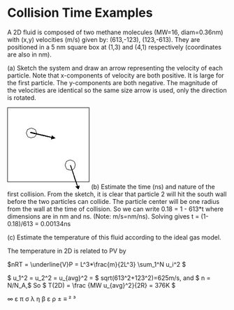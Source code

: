 

# Collision Time Examples
A 2D fluid is composed of two methane molecules (MW=16, diam=0.36nm) with (x,y) velocities (m/s) given by: (613,-123), (123,-613).  They are positioned in a 5 nm square box at (1,3) and (4,1) respectively (coordinates are also in nm).

(a) Sketch the system and draw an arrow representing the velocity of each particle.  Note that x-components of velocity are both positive. It is large for the first particle.  The y-components are both negative.  The magnitude of the velocities are identical so the same size arrow is used, only the direction is rotated.

![](<./DMD Ex1.jpg>)
(b) Estimate the time (ns) and nature of the first collision.  From the sketch, it is clear that particle 2 will hit the south wall before the two particles can collide.  The particle center will be one radius from the wall at the time of collision.  So we can write 0.18 = 1 - 613*t where dimensions are in nm and ns. (Note: m/s=nm/ns).  Solving gives t = (1-0.18)/613 = 0.00134ns 

(c) Estimate the temperature of this fluid according to the ideal gas model. 

The temperature in 2D is related to PV by 

$nRT = \underline{V}P = L^3*\frac{m}{2L^3} \sum_1^N u_i^2 $ 

$ u_1^2 = u_2^2 = u_{avg}^2 = $ sqrt(613^2+123^2)=625m/s, and $ n = N/N_A,$ 
 So $ T(2D) = \frac {MW u_{avg}^2}{2R} = 376K $ 

 ∞ ε  π  σ λ η β ε ρ ± ≡ ² ³